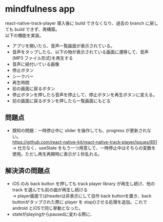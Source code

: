 # mindfulness app

react-native-track-player 導入後に build できなくなり、過去の branch に戻しても build できず、再構築。  
以下の機能を実装。

- アプリを開いたら、音声一覧画面が表示されている。
- 音声をタップしたら、以下の物が表示されている画面に遷移して、音声(MP3 ファイル形式)を再生する
- 音声に紐付いている画像
- 停止ボタン
- シークバー
- 再生時間
- 前の画面に戻るボタン
- 停止ボタンを押したら音声を停止して、停止ボタンを再生ボタンに変える。
- 前の画面に戻るボタンを押したら一覧画面にもどる

## 問題点

- 既知の問題：一時停止中に slider を操作しても、progress が更新されない。  
  https://github.com/react-native-kit/react-native-track-player/issues/851  
  → 仕方なく、useState をもう一つ用意して、一時停止中はそちらの変数を使用。ただし再生再開時に表示が１秒乱れる。

## 解決済の問題点

- iOS のみ back button を押しても track player library が再生し続け、他の track を選んでも前の曲が再生し続ける  
  → player画面ではheaderは非表示にして自作 back buttonを置き、back buttonがタップされた際に player を stop()させる処理を追加。これで android とiOSで同じ挙動となった。
- stateがplayingからpausedに変わる際に、
